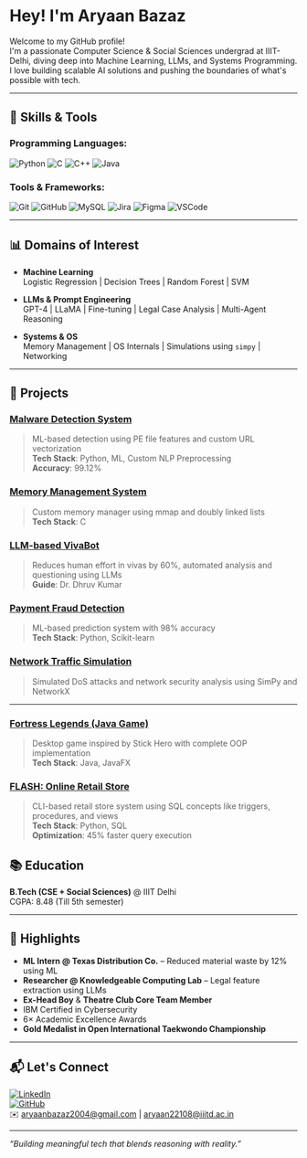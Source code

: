 
# Hey! I'm Aryaan Bazaz

Welcome to my GitHub profile!  
I'm a passionate Computer Science & Social Sciences undergrad at IIIT-Delhi, diving deep into Machine Learning, LLMs, and Systems Programming. I love building scalable AI solutions and pushing the boundaries of what's possible with tech.

---

## 🔧 Skills & Tools

### Programming Languages:
![Python](https://img.shields.io/badge/-Python-3776AB?style=flat&logo=python&logoColor=white)
![C](https://img.shields.io/badge/-C-00599C?style=flat&logo=c&logoColor=white)
![C++](https://img.shields.io/badge/-C++-00599C?style=flat&logo=c%2B%2B&logoColor=white)
![Java](https://img.shields.io/badge/-Java-007396?style=flat&logo=java&logoColor=white)

### Tools & Frameworks:
![Git](https://img.shields.io/badge/-Git-F05032?style=flat&logo=git&logoColor=white)
![GitHub](https://img.shields.io/badge/-GitHub-181717?style=flat&logo=github)
![MySQL](https://img.shields.io/badge/-MySQL-4479A1?style=flat&logo=mysql&logoColor=white)
![Jira](https://img.shields.io/badge/-Jira-0052CC?style=flat&logo=jira&logoColor=white)
![Figma](https://img.shields.io/badge/-Figma-F24E1E?style=flat&logo=figma&logoColor=white)
![VSCode](https://img.shields.io/badge/-VSCode-007ACC?style=flat&logo=visual-studio-code&logoColor=white)

---

## 📊 Domains of Interest

- **Machine Learning**  
  Logistic Regression | Decision Trees | Random Forest | SVM

- **LLMs & Prompt Engineering**  
  GPT-4 | LLaMA | Fine-tuning | Legal Case Analysis | Multi-Agent Reasoning

- **Systems & OS**  
  Memory Management | OS Internals | Simulations using `simpy` | Networking

---

## 🧠 Projects

### [Malware Detection System](https://github.com/Aryaan-Bazaz/Malware-Detection-using-Machine-Learning)
> ML-based detection using PE file features and custom URL vectorization  
**Tech Stack**: Python, ML, Custom NLP Preprocessing  
**Accuracy**: 99.12%

### [Memory Management System](https://github.com/Aryaan-Bazaz/Memory_Management_System)
> Custom memory manager using mmap and doubly linked lists  
**Tech Stack**: C

### [LLM-based VivaBot](https://github.com/Aryaan-Bazaz)
> Reduces human effort in vivas by 60%, automated analysis and questioning using LLMs  
**Guide**: Dr. Dhruv Kumar

### [Payment Fraud Detection](https://github.com/snehaiiitd/Fraud_Prediction_GRP_24)
> ML-based prediction system with 98% accuracy  
**Tech Stack**: Python, Scikit-learn

### [Network Traffic Simulation](https://github.com/Aryaan-Bazaz/Network-Traffic-Simulation-and-Security-Analysis)
> Simulated DoS attacks and network security analysis using SimPy and NetworkX

---


### [Fortress Legends (Java Game)](https://github.com/Aryaan-Bazaz/Fortress-Legends_Desktop-game)
> Desktop game inspired by Stick Hero with complete OOP implementation  
**Tech Stack**: Java, JavaFX

### [FLASH: Online Retail Store](https://github.com/Aryaan-Bazaz/Flash_delivery_App_DBMS)
> CLI-based retail store system using SQL concepts like triggers, procedures, and views  
**Tech Stack**: Python, SQL  
**Optimization**: 45% faster query execution


## 📚 Education

**B.Tech (CSE + Social Sciences)** @ IIIT Delhi  
CGPA: 8.48 (Till 5th semester)

---

## 🏅 Highlights

- **ML Intern @ Texas Distribution Co.** – Reduced material waste by 12% using ML
- **Researcher @ Knowledgeable Computing Lab** – Legal feature extraction using LLMs
- **Ex-Head Boy** & **Theatre Club Core Team Member**
- IBM Certified in Cybersecurity
- 6× Academic Excellence Awards  
- **Gold Medalist in Open International Taekwondo Championship**

---

## 📬 Let's Connect

[![LinkedIn](https://img.shields.io/badge/-LinkedIn-blue?style=flat&logo=linkedin)](https://www.linkedin.com/in/aryaanbazaz2004/)  
[![GitHub](https://img.shields.io/badge/-GitHub-black?style=flat&logo=github)](https://github.com/Aryaan-Bazaz)  
✉️ aryaanbazaz2004@gmail.com | aryaan22108@iiitd.ac.in

---

_“Building meaningful tech that blends reasoning with reality.”_
